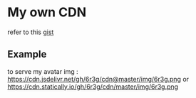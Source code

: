 # My own CDN

refer to this [gist](https://gist.github.com/jcubic/a8b8c979d200ffde13cc08505f7a6436) 

## Example

to serve my avatar img :
https://cdn.jsdelivr.net/gh/6r3g/cdn@master/img/6r3g.png
or
https://cdn.statically.io/gh/6r3g/cdn/master/img/6r3g.png

